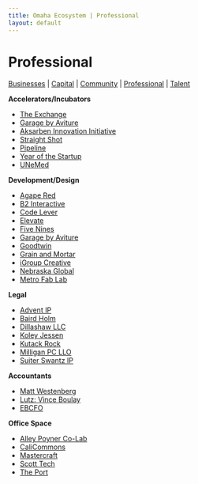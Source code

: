 ```yaml
---
title: Omaha Ecosystem | Professional
layout: default
---
```

# Professional

[Businesses](/) | [Capital](/capital) | [Community](/community) | [Professional](/professional) | [Talent](/talent)

**Accelerators/Incubators**

 * [The Exchange](http://www.omahaexchange.co/)
 * [Garage by Aviture](http://garagebyaviture.com/)
 * [Aksarben Innovation Initiative](http://www.aksarbeninnovation.org/)
 * [Straight Shot](http://straightshot.co/)
 * [Pipeline](http://www.pipelineentrepreneurs.com/)
 * [Year of the Startup](http://www.unemed.com/)
 * [UNeMed](http://www.unemed.com/)

**Development/Design**

 * [Agape Red](http://agapered.com/)
 * [B2 Interactive](http://www.b2interactive.com/)
 * [Code Lever](http://codelever.com/)
 * [Elevate](http://www.elevate.co/)
 * [Five Nines](http://gonines.com/)
 * [Garage by Aviture](http://garagebyaviture.com/)
 * [Goodtwin](http://goodtwin.co/)
 * [Grain and Mortar](http://grainandmortar.com/)
 * [iGroup Creative](http://www.igroupcreative.com/)
 * [Nebraska Global](http://www.nebraskaglobal.com/)
 * [Metro Fab Lab](http://fablab.mccinfo.net/)

**Legal**

 * [Advent IP](http://adventip.com/)
 * [Baird Holm](http://www.bairdholm.com/)
 * [Dillashaw LLC](http://www.dillashawllc.com/)
 * [Koley Jessen](http://www.koleyjessen.com/)
 * [Kutack Rock](http://www.kutakrock.com/)
 * [Milligan PC LLO](http://www.milliganpatent.com/)
 * [Suiter Swantz IP](http://www.suiter.com/)

**Accountants**

 * [Matt Westenberg](https://www.linkedin.com/pub/matt-westenburg/29/b53/904)
 * [Lutz: Vince Boulay](http://www.lutz.us/)
 * [EBCFO](http://www.ebcfo.com/)

**Office Space**

 * [Alley Poyner Co-Lab](http://www.alleypoyner.com/collaborators/)
 * [CaliCommons](http://calicommons.com/)
 * [Mastercraft](http://themastercraft.com/)
 * [Scott Tech](http://www.scott-technology.com/)
 * [The Port](https://www.facebook.com/pages/The-Port-at-IWCC/654836467961702)
